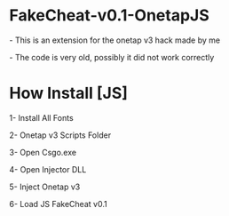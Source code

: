# FakeCheat-v0.1-OnetapJS
<p>- This is an extension for the onetap v3 hack made by me</p>
<p>- The code is very old, possibly it did not work correctly</p>
<h1>How Install [JS]</h1>
<p>1- Install All Fonts</p>
<p>2- Onetap v3 Scripts Folder</p>
<p>3- Open Csgo.exe</p>
<p>4- Open Injector DLL</p>
<p>5- Inject Onetap v3</p>
<p>6- Load JS FakeCheat v0.1</p>

